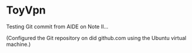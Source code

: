 ToyVpn
======

Testing Git commit from AIDE on Note II...

(Configured the Git repository on did github.com using the Ubuntu virtual machine.)
